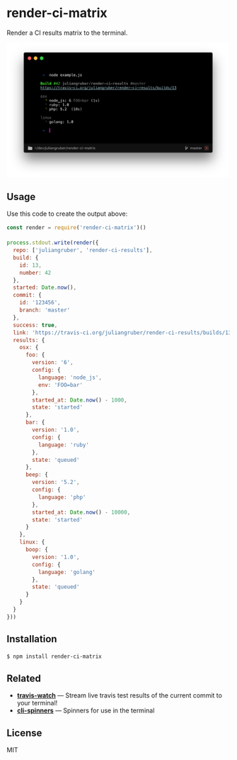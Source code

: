 
# render-ci-matrix

Render a CI results matrix to the terminal.

![screenshot](screenshot.png)

## Usage

Use this code to create the output above:

```js
const render = require('render-ci-matrix')()

process.stdout.write(render({
  repo: ['juliangruber', 'render-ci-results'],
  build: {
    id: 13,
    number: 42
  },
  started: Date.now(),
  commit: {
    id: '123456',
    branch: 'master'
  },
  success: true,
  link: 'https://travis-ci.org/juliangruber/render-ci-results/builds/13',
  results: {
    osx: {
      foo: {
        version: '6',
        config: {
          language: 'node_js',
          env: 'FOO=bar'
        },
        started_at: Date.now() - 1000,
        state: 'started'
      },
      bar: {
        version: '1.0',
        config: {
          language: 'ruby'
        },
        state: 'queued'
      },
      beep: {
        version: '5.2',
        config: {
          language: 'php'
        },
        started_at: Date.now() - 10000,
        state: 'started'
      }
    },
    linux: {
      boop: {
        version: '1.0',
        config: {
          language: 'golang'
        },
        state: 'queued'
      }
    }
  }
}))
```

## Installation

```bash
$ npm install render-ci-matrix
```

## Related

- __[travis-watch](https://github.com/juliangruber/travis-watch)__ &mdash; Stream live travis test results of the current commit to your terminal!
- __[cli-spinners](https://github.com/sindresorhus/cli-spinners)__ &mdash; Spinners for use in the terminal

## License

MIT
